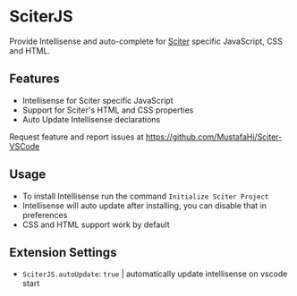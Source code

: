 # SciterJS

Provide Intellisense and auto-complete for [Sciter](https://sciter.com/) specific JavaScript, CSS and HTML.

## Features

- Intellisense for Sciter specific JavaScript
- Support for Sciter's HTML and CSS properties
- Auto Update Intellisense declarations

Request feature and report issues at https://github.com/MustafaHi/Sciter-VSCode

## Usage

- To install Intellisense run the command `Initialize Sciter Project`
- Intellisense will auto update after installing, you can disable that in preferences
- CSS and HTML support work by default

## Extension Settings

* `SciterJS.autoUpdate`: `true` | automatically update intellisense on vscode start

<!-- ## Release Notes

### 1.1.0

Added features X, Y, and Z. -->

